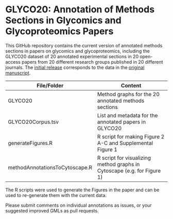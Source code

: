 # GLYCO20: Annotation of Methods Sections in Glycomics and Glycoproteomics Papers

This GitHub repository contains the current version of annotated methods sections in papers on glycomics and glycoproteomics, including the GLYCO20 dataset of 20 annotated experimental sections in 20 open-access papers from 20 different research groups published in 20 different journals. The [initial release](https://github.com/magnuspalmblad/GLYCO/releases/tag/v20240601) corresponds to the data in the [original manuscript]().

| File/Folder                     | Content                                                                   |
| --------------------------------|---------------------------------------------------------------------------|
| GLYCO20                         | Method graphs for the 20 annotated methods sections                       |
| GLYCO20Corpus.tsv               | List and metadata for the annotated papers in GLYCO20                     |
| generateFigures.R               | R script for making Figure 2 A-C and Supplemental Figure 1                |
| methodAnnotationsToCytoscape.R  | R script for visualizing method graphs in Cytoscape (e.g. for Figure 1)   |

The R scripts were used to generate the Figures in the paper and can be used to re-generate them with the current data.

Please submit comments on individual annotations as issues, or your suggested improved GMLs as pull requests.
